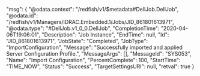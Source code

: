 ﻿
"msg": {
    "@odata.context": "/redfish/v1/$metadata#DellJob.DellJob",
    "@odata.id": "/redfish/v1/Managers/iDRAC.Embedded.1/Jobs/JID_861801613971",
    "@odata.type": "#DellJob.v1_0_0.DellJob",
    "CompletionTime": "2020-04-06T19:06:01",
    "Description": "Job Instance",
    "EndTime": null,
    "Id": "JID_861801613971",
    "JobState": "Completed",
    "JobType": "ImportConfiguration",
    "Message": "Successfully imported and applied Server Configuration Profile.",
    "MessageArgs": [],
    "MessageId": "SYS053",
    "Name": "Import Configuration",
    "PercentComplete": 100,
    "StartTime": "TIME_NOW",
    "Status": "Success",
    "TargetSettingsURI": null,
    "retval": true
}
